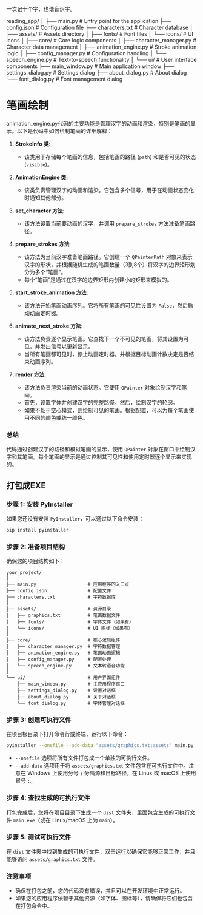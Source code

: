 一次记十个字，也谐音识字。

reading_app/
│
├── main.py                   # Entry point for the application
├── config.json               # Configuration file
├── characters.txt            # Character database
│
├── assets/                   # Assets directory
│   ├── fonts/                # Font files
│   └── icons/                # UI icons
│
├── core/                     # Core logic components
│   ├── character_manager.py  # Character data management
│   ├── animation_engine.py   # Stroke animation logic
│   ├── config_manager.py     # Configuration handling
│   └── speech_engine.py      # Text-to-speech functionality
│
└── ui/                       # User interface components
    ├── main_window.py        # Main application window
    ├── settings_dialog.py    # Settings dialog
    ├── about_dialog.py       # About dialog
    └── font_dialog.py        # Font management dialog

# 笔画绘制
animation_engine.py代码的主要功能是管理汉字的动画和渲染，特别是笔画的显示。以下是代码中如何绘制笔画的详细解释：

1. **StrokeInfo 类**:
   - 该类用于存储每个笔画的信息，包括笔画的路径 (`path`) 和是否可见的状态 (`visible`)。

2. **AnimationEngine 类**:
   - 该类负责管理汉字的动画和渲染。它包含多个信号，用于在动画状态变化时通知其他部分。

3. **set_character 方法**:
   - 该方法设置当前要动画的汉字，并调用 `prepare_strokes` 方法准备笔画路径。

4. **prepare_strokes 方法**:
   - 该方法为当前汉字准备笔画路径。它创建一个 `QPainterPath` 对象来表示汉字的形状，并根据随机生成的笔画数量（3到8个）将汉字的边界矩形划分为多个“笔画”。
   - 每个“笔画”是通过在汉字的边界矩形内创建小的矩形来模拟的。

5. **start_stroke_animation 方法**:
   - 该方法开始笔画动画序列。它将所有笔画的可见性设置为 `False`，然后启动动画定时器。

6. **animate_next_stroke 方法**:
   - 该方法负责逐个显示笔画。它查找下一个不可见的笔画，将其设置为可见，并发出信号以更新显示。
   - 当所有笔画都可见时，停止动画定时器，并根据目标动画计数决定是否结束动画序列。

7. **render 方法**:
   - 该方法负责渲染当前的动画状态。它使用 `QPainter` 对象绘制汉字和笔画。
   - 首先，设置字体并创建汉字的完整路径。然后，绘制汉字的轮廓。
   - 如果不处于空心模式，则绘制可见的笔画。根据配置，可以为每个笔画使用不同的颜色或统一颜色。

### 总结
代码通过创建汉字的路径和模拟笔画的显示，使用 `QPainter` 对象在窗口中绘制汉字和其笔画。每个笔画的显示是通过控制其可见性和使用定时器逐个显示来实现的。

## 打包成EXE

### 步骤 1: 安装 PyInstaller

如果您还没有安装 `PyInstaller`，可以通过以下命令安装：

```bash
pip install pyinstaller
```

### 步骤 2: 准备项目结构

确保您的项目结构如下：

```
your_project/
│
├── main.py                   # 应用程序的入口点
├── config.json               # 配置文件
├── characters.txt            # 字符数据库
│
├── assets/                   # 资源目录
│   ├── graphics.txt          # 笔画数据文件
│   ├── fonts/                # 字体文件（如果有）
│   └── icons/                # UI 图标（如果有）
│
├── core/                     # 核心逻辑组件
│   ├── character_manager.py  # 字符数据管理
│   ├── animation_engine.py   # 笔画动画逻辑
│   ├── config_manager.py     # 配置处理
│   └── speech_engine.py      # 文本转语音功能
│
└── ui/                       # 用户界面组件
    ├── main_window.py        # 主应用程序窗口
    ├── settings_dialog.py    # 设置对话框
    ├── about_dialog.py       # 关于对话框
    └── font_dialog.py        # 字体管理对话框
```

### 步骤 3: 创建可执行文件

在项目根目录下打开命令行或终端，运行以下命令：

```bash
pyinstaller --onefile --add-data "assets/graphics.txt;assets" main.py
```

- `--onefile` 选项将所有文件打包成一个单独的可执行文件。
- `--add-data` 选项用于将 `assets/graphics.txt` 文件包含在可执行文件中。注意在 Windows 上使用分号 `;` 分隔源和目标路径，在 Linux 或 macOS 上使用冒号 `:`。

### 步骤 4: 查找生成的可执行文件

打包完成后，您将在项目目录下生成一个 `dist` 文件夹，里面包含生成的可执行文件 `main.exe`（或在 Linux/macOS 上为 `main`）。

### 步骤 5: 测试可执行文件

在 `dist` 文件夹中找到生成的可执行文件，双击运行以确保它能够正常工作，并且能够访问 `assets/graphics.txt` 文件。

### 注意事项

- 确保在打包之前，您的代码没有错误，并且可以在开发环境中正常运行。
- 如果您的应用程序依赖于其他资源（如字体、图标等），请确保将它们也包含在打包命令中。
